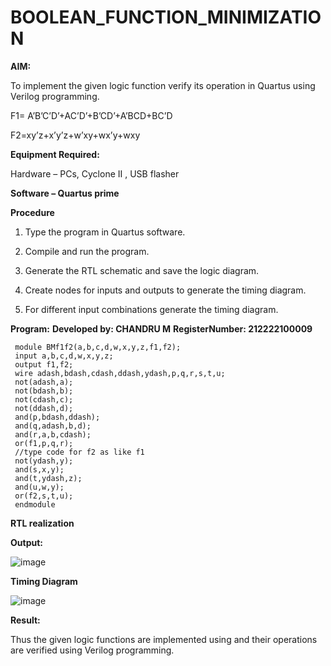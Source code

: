 # BOOLEAN_FUNCTION_MINIMIZATION

**AIM:**

To implement the given logic function verify its operation in Quartus using Verilog programming.

F1= A’B’C’D’+AC’D’+B’CD’+A’BCD+BC’D 

F2=xy’z+x’y’z+w’xy+wx’y+wxy

**Equipment Required:**

Hardware – PCs, Cyclone II , USB flasher

**Software – Quartus prime**

**Procedure**

1.	Type the program in Quartus software.

2.	Compile and run the program.

3.	Generate the RTL schematic and save the logic diagram.

4.	Create nodes for inputs and outputs to generate the timing diagram.

5.	For different input combinations generate the timing diagram.


**Program:**
**Developed by: CHANDRU M**
**RegisterNumber: 212222100009**
```
 module BMf1f2(a,b,c,d,w,x,y,z,f1,f2);
 input a,b,c,d,w,x,y,z;
 output f1,f2;
 wire adash,bdash,cdash,ddash,ydash,p,q,r,s,t,u;
 not(adash,a);
 not(bdash,b);
 not(cdash,c);
 not(ddash,d);
 and(p,bdash,ddash);
 and(q,adash,b,d);
 and(r,a,b,cdash);
 or(f1,p,q,r);
 //type code for f2 as like f1
 not(ydash,y);
 and(s,x,y);
 and(t,ydash,z);
 and(u,w,y);
 or(f2,s,t,u);
 endmodule
```
**RTL realization**

**Output:**

![image](https://github.com/CHANDRUMANIKANDAN/BOOLEAN_FUNCTION_MINIMIZATION/assets/118644502/0a9f02bd-70ce-4ad1-89fe-215cc0ee88fb)


**Timing Diagram**

![image](https://github.com/CHANDRUMANIKANDAN/BOOLEAN_FUNCTION_MINIMIZATION/assets/118644502/66df13d8-4f63-4907-9f3e-521f2d7915f5)


**Result:**

Thus the given logic functions are implemented using and their operations are verified using Verilog programming.
